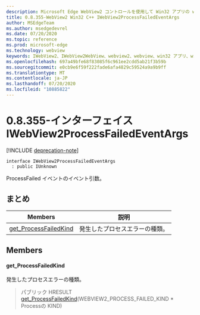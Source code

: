 ```yaml
---
description: Microsoft Edge WebView2 コントロールを使用して Win32 アプリの web コンテンツをホストする
title: 0.8.355-WebView2 Win32 C++ IWebView2ProcessFailedEventArgs
author: MSEdgeTeam
ms.author: msedgedevrel
ms.date: 07/20/2020
ms.topic: reference
ms.prod: microsoft-edge
ms.technology: webview
keywords: IWebView2、IWebView2WebView、webview2、webview、win32 アプリ、win32、edge
ms.openlocfilehash: 697a49bfe68f83085f6c961ee2cdd5ab21f3b59b
ms.sourcegitcommit: e0cb9e6f59f222fade6afa4829c59524a9a9b9ff
ms.translationtype: MT
ms.contentlocale: ja-JP
ms.lasthandoff: 07/20/2020
ms.locfileid: "10885822"
---
```

# 0.8.355-インターフェイス IWebView2ProcessFailedEventArgs 

[!INCLUDE [deprecation-note](../../includes/deprecation-note.md)]

```
interface IWebView2ProcessFailedEventArgs
  : public IUnknown
```

ProcessFailed イベントのイベント引数。

## まとめ

 Members                        | 説明
--------------------------------|---------------------------------------------
[get_ProcessFailedKind](#get_processfailedkind) | 発生したプロセスエラーの種類。

## Members

#### get_ProcessFailedKind 

発生したプロセスエラーの種類。

> パブリック HRESULT [get_ProcessFailedKind](#get_processfailedkind)(WEBVIEW2_PROCESS_FAILED_KIND * Processの KIND)

